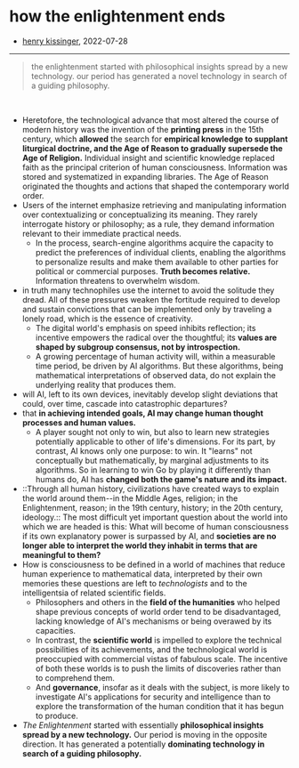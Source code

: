 # how the enlightenment ends

- [henry kissinger](https://www.theatlantic.com/magazine/archive/2018/06/henry-kissinger-ai-could-mean-the-end-of-human-history/559124/), 2022-07-28

- ---

> the enlightenment started with philosophical insights spread by a new technology. our period has generated a novel technology in search of a guiding philosophy.

  ⠀ 
  
- Heretofore, the technological advance that most altered the course of modern history was the invention of the **printing press** in the 15th century, which **allowed** the search for **empirical knowledge to supplant liturgical doctrine, and the Age of Reason to gradually supersede the Age of Religion.** Individual insight and scientific knowledge replaced faith as the principal criterion of human consciousness. Information was stored and systematized in expanding libraries. The Age of Reason originated the thoughts and actions that shaped the contemporary world order.
- Users of the internet emphasize retrieving and manipulating information over contextualizing or conceptualizing its meaning. They rarely interrogate history or philosophy; as a rule, they demand information relevant to their immediate practical needs.
    - In the process, search-engine algorithms acquire the capacity to predict the preferences of individual clients, enabling the algorithms to personalize results and make them available to other parties for political or commercial purposes. **Truth becomes relative.** Information threatens to overwhelm wisdom.
- in truth many technophiles use the internet to avoid the solitude they dread. All of these pressures weaken the fortitude required to develop and sustain convictions that can be implemented only by traveling a lonely road, which is the essence of creativity.
    - The digital world's emphasis on speed inhibits reflection; its incentive empowers the radical over the thoughtful; its **values are shaped by subgroup consensus, not by introspection.**
    - A growing percentage of human activity will, within a measurable time period, be driven by AI algorithms. But these algorithms, being mathematical interpretations of observed data, do not explain the underlying reality that produces them.
- will AI, left to its own devices, inevitably develop slight deviations that could, over time, cascade into catastrophic departures?
- that **in achieving intended goals, AI may change human thought processes and human values.**
    - A player sought not only to win, but also to learn new strategies potentially applicable to other of life's dimensions. For its part, by contrast, AI knows only one purpose: to win. It "learns" not conceptually but mathematically, by marginal adjustments to its algorithms. So in learning to win Go by playing it differently than humans do, AI has **changed both the game's nature and its impact.**
- ::Through all human history, civilizations have created ways to explain the world around them--in the Middle Ages, religion; in the Enlightenment, reason; in the 19th century, history; in the 20th century, ideology.:: The most difficult yet important question about the world into which we are headed is this: What will become of human consciousness if its own explanatory power is surpassed by AI, and **societies are no longer able to interpret the world they inhabit in terms that are meaningful to them?**
- How is consciousness to be defined in a world of machines that reduce human experience to mathematical data, interpreted by their own memories these questions are left to *technologists* and to the intelligentsia of related scientific fields. 
    - Philosophers and others in the **field of the humanities** who helped shape previous concepts of world order tend to be disadvantaged, lacking knowledge of AI's mechanisms or being overawed by its capacities.
    - In contrast, the **scientific world** is impelled to explore the technical possibilities of its achievements, and the technological world is preoccupied with commercial vistas of fabulous scale. The incentive of both these worlds is to push the limits of discoveries rather than to comprehend them.
    - And **governance**, insofar as it deals with the subject, is more likely to investigate AI's applications for security and intelligence than to explore the transformation of the human condition that it has begun to produce.
- *The Enlightenment* started with essentially **philosophical insights spread by a new technology.** Our period is moving in the opposite direction. It has generated a potentially **dominating technology in search of a guiding philosophy.**
